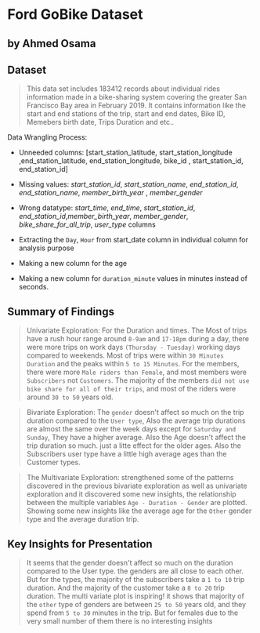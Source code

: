 # Ford GoBike Dataset
## by Ahmed Osama


## Dataset

> This data set includes 183412 records about individual rides information made in a bike-sharing system covering the greater San Francisco Bay area in February 2019. It contains information like the start and end stations of the trip, start and end dates, Bike ID, Memebers birth date, Trips Duration and etc.. 

Data Wrangling Process: 

- Unneeded columns: [start_station_latitude, start_station_longitude ,end_station_latitude, end_station_longitude, bike_id , start_station_id, end_station_id]

- Missing values: *start_station_id*, *start_station_name*, *end_station_id*, *end_station_name*, *member_birth_year* , *member_gender*

- Wrong datatype: *start_time*, *end_time*, *start_station_id*, *end_station_id*,*member_birth_year*, *member_gender*, *bike_share_for_all_trip*, *user_type* columns 

- Extracting the `Day`, `Hour` from start_date column in individual column for analysis purpose
- Making a new column for the age
- Making a new column for `duration_minute` values in minutes instead of seconds.


## Summary of Findings

> Univariate Exploration: For the Duration and times. The Most of trips have a rush hour range around `8-9am` and `17-18pm` during a day, there were more trips on work days `(Thursday - Tuesday)` working days compared to weekends. Most of trips were within `30 Minutes Duration` and the peaks within `5 to 15 Minutes`. For the members, there were more `Male riders than Female`, and most members were `Subscribers` not `Customers`. The majority of the members `did not use bike share for all of their trips`, and most of the riders were around `30 to 50` years old.

> Bivariate Exploration: The `gender` doesn't affect so much on the trip duration compared to the `User type`, Also the average trip durations are almost the same over the week days except for `Saturday and Sunday`, They have a higher average. Also the Age doesn't affect the trip duration so much. just a litte effect for the older ages. Also the Subscribers user type have a little high average ages than the Customer types.

> The Multivariate Exploration: strengthened some of the patterns discovered in the previous bivariate exploration as well as univariate exploration and it discovered some new insights, the relationship between the multiple variables `Age - Duration - Gender` are plotted. Showing some new insights like the average age for the `Other` gender type and the average duration trip.

## Key Insights for Presentation

> It seems that the gender doesn't affect so much on the duration compared to the User type. the genders are all close to each other. But for the types, the majority of the subscribers take a `1 to 10` trip duration. And the majority of the customer take a `8 to 20` trip duration.
> The multi variate plot is inspiring! it shows that majority  of the `other` type of genders are between `25 to 50` years old, and they spend from `5 to 30` minutes in the trip. But for females due to the very small number of them there is no interesting insights

